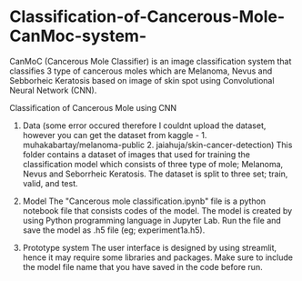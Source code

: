 # Classification-of-Cancerous-Mole-CanMoc-system-
CanMoC (Cancerous Mole Classifier) is an image classification system that classifies 3 type of cancerous moles which are Melanoma, Nevus and Sebborheic Keratosis based on image of skin spot using Convolutional Neural Network (CNN).

Classification of Cancerous Mole using CNN

1. Data
(some error occured therefore I couldnt upload the dataset, however you can get the dataset from kaggle - 1. muhakabartay/melanoma-public 2. jaiahuja/skin-cancer-detection)
This folder contains a dataset of images that used for training the classification model which consists of three type of mole; Melanoma, Nevus and Seborrheic Keratosis. 
The dataset is split to three set; train, valid, and test. 

3. Model
The "Cancerous mole classification.ipynb" file is a python notebook file that consists codes of the model. The model is created by using Python programming language in Jupyter Lab.
Run the file and save the model as .h5 file (eg; experiment1a.h5).

4. Prototype system
The user interface is designed by using streamlit, hence it may require some libraries and packages.
Make sure to include the model file name that you have saved in the code before run.
